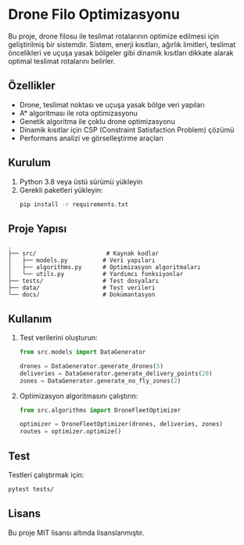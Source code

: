 # Drone Filo Optimizasyonu

Bu proje, drone filosu ile teslimat rotalarının optimize edilmesi için geliştirilmiş bir sistemdir. Sistem, enerji kısıtları, ağırlık limitleri, teslimat öncelikleri ve uçuşa yasak bölgeler gibi dinamik kısıtları dikkate alarak optimal teslimat rotalarını belirler.

## Özellikler

- Drone, teslimat noktası ve uçuşa yasak bölge veri yapıları
- A* algoritması ile rota optimizasyonu
- Genetik algoritma ile çoklu drone optimizasyonu
- Dinamik kısıtlar için CSP (Constraint Satisfaction Problem) çözümü
- Performans analizi ve görselleştirme araçları

## Kurulum

1. Python 3.8 veya üstü sürümü yükleyin
2. Gerekli paketleri yükleyin:
   ```bash
   pip install -r requirements.txt
   ```

## Proje Yapısı

```
.
├── src/                    # Kaynak kodlar
│   ├── models.py          # Veri yapıları
│   ├── algorithms.py      # Optimizasyon algoritmaları
│   └── utils.py           # Yardımcı fonksiyonlar
├── tests/                 # Test dosyaları
├── data/                  # Test verileri
└── docs/                  # Dokümantasyon
```

## Kullanım

1. Test verilerini oluşturun:
   ```python
   from src.models import DataGenerator
   
   drones = DataGenerator.generate_drones(5)
   deliveries = DataGenerator.generate_delivery_points(20)
   zones = DataGenerator.generate_no_fly_zones(2)
   ```

2. Optimizasyon algoritmasını çalıştırın:
   ```python
   from src.algorithms import DroneFleetOptimizer
   
   optimizer = DroneFleetOptimizer(drones, deliveries, zones)
   routes = optimizer.optimize()
   ```

## Test

Testleri çalıştırmak için:
```bash
pytest tests/
```

## Lisans

Bu proje MIT lisansı altında lisanslanmıştır. 